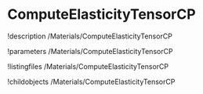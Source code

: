 <!-- MOOSE Documentation Stub: Remove this when content is added. -->

# ComputeElasticityTensorCP
!description /Materials/ComputeElasticityTensorCP

!parameters /Materials/ComputeElasticityTensorCP

!listingfiles /Materials/ComputeElasticityTensorCP

!childobjects /Materials/ComputeElasticityTensorCP
